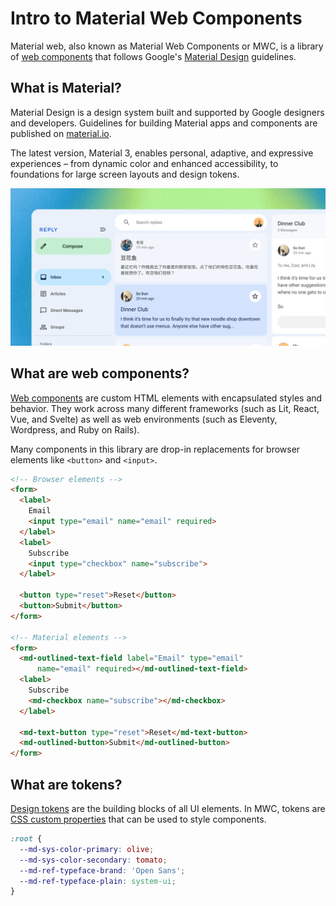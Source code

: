 <!-- catalog-only-start --><!-- ---
name: Intoduction
title: Intoduction
order: 1
-----><!-- catalog-only-end -->

# Intro to Material Web Components

<!-- go/mwc-intro -->

<!--*
# Document freshness: For more information, see go/fresh-source.
freshness: { owner: 'lizmitchell' reviewed: '2023-08-10' }
*-->

Material web, also known as Material Web Components or MWC, is a library of
[web components](https://developer.mozilla.org/en-US/docs/Web/API/Web_components)<!-- {.external} -->
that follows Google's [Material Design](https://material.io/)<!-- {.external} -->
guidelines.

<!-- [TOC] -->

## What is Material?

Material Design is a design system built and supported by Google designers and
developers. Guidelines for building Material apps and components are published
on [material.io](https://material.io)<!-- {.external} -->.

The latest version, Material 3, enables personal, adaptive, and expressive
experiences – from dynamic color and enhanced accessibility, to foundations for
large screen layouts and design tokens.

![An example of a Material Design application.](images/what-is-material.png "What is Material?")

## What are web components?

[Web components](https://developer.mozilla.org/en-US/docs/Web/API/Web_components)<!-- {.external} -->
are custom HTML elements with encapsulated styles and behavior. They work across
many different frameworks (such as Lit, React, Vue, and Svelte) as well as web
environments (such as Eleventy, Wordpress, and Ruby on Rails).

Many components in
this library are drop-in replacements for browser elements like `<button>` and `<input>`.

```html
<!-- Browser elements -->
<form>
  <label>
    Email
    <input type="email" name="email" required>
  </label>
  <label>
    Subscribe
    <input type="checkbox" name="subscribe">
  </label>

  <button type="reset">Reset</button>
  <button>Submit</button>
</form>

<!-- Material elements -->
<form>
  <md-outlined-text-field label="Email" type="email"
      name="email" required></md-outlined-text-field>
  <label>
    Subscribe
    <md-checkbox name="subscribe"></md-checkbox>
  </label>

  <md-text-button type="reset">Reset</md-text-button>
  <md-outlined-button>Submit</md-outlined-button>
</form>
```

## What are tokens?

[Design tokens](https://m3.material.io/foundations/design-tokens/overview)<!-- {.external} -->
are the building blocks of all UI elements. In MWC, tokens are
[CSS custom properties](https://developer.mozilla.org/en-US/docs/Web/CSS/--*)
that can be used to style components.

```css
:root {
  --md-sys-color-primary: olive;
  --md-sys-color-secondary: tomato;
  --md-ref-typeface-brand: 'Open Sans';
  --md-ref-typeface-plain: system-ui;
}
```

<!--#include file="../googlers/intro-who-should-use-mwc.md" -->
